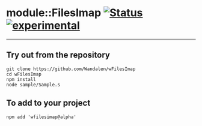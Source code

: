 
# module::FilesImap  [![Status](https://github.com/Wandalen/wFilesImap/workflows/publish/badge.svg)](https://github.com/Wandalen/wFilesImap/actions?query=workflow%3Apublish) [![experimental](https://img.shields.io/badge/stability-experimental-orange.svg)](https://github.com/emersion/stability-badges#experimental)

___

## Try out from the repository
```
git clone https://github.com/Wandalen/wFilesImap
cd wFilesImap
npm install
node sample/Sample.s
```

## To add to your project
```
npm add 'wfilesimap@alpha'
```




